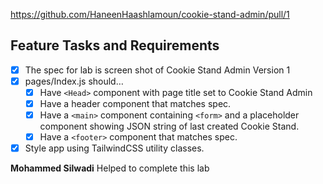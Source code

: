 https://github.com/HaneenHaashlamoun/cookie-stand-admin/pull/1

## Feature Tasks and Requirements
- [x] The spec for lab is screen shot of Cookie Stand Admin Version 1
- [x] pages/Index.js should…
    - [x] Have `<Head>` component with page title set to Cookie Stand Admin
    - [x] Have a header component that matches spec.
    - [x] Have a `<main>` component containing `<form>` and a placeholder component showing JSON string of last created Cookie Stand.
    - [x] Have a `<footer>` component that matches spec.
- [x] Style app using TailwindCSS utility classes.

**Mohammed Silwadi** Helped to complete this lab
